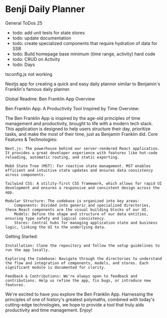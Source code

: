 # Benji Daily Planner 
General ToDos 25

- todo: add unit tests for state stores 
- todo: update documentation 
- todo: create specialized components that require hydration of data for SSR
- todo: Build homepage base minimum (time range, activity) hard code
- todo: CRUD on Activity 
- todo: Days

tsconfig.js not working 



Nextjs app for creating a quick and easy daily planner similar to Benjamin's Franklin's famous daily planner. 

Global Readme: Ben Franklin App Overview

Ben Franklin App: A Productivity Tool Inspired by Time
Overview:

The Ben Franklin App is inspired by the age-old principles of time management and productivity, brought to life with a modern tech stack. This application is designed to help users structure their day, prioritize tasks, and make the most of their time, just as Benjamin Franklin did.
Core Features & Technologies:

    Next.js: The powerhouse behind our server-rendered React application. It provides a great developer experience with features like hot-code reloading, automatic routing, and static exporting.

    MobX State Tree (MST): For reactive state management. MST enables efficient and intuitive state updates and ensures data consistency across components.

    Tailwind CSS: A utility-first CSS framework, which allows for rapid UI development and ensures a responsive and consistent design across the app.

    Modular Structure: The codebase is organized into key areas:
        Components: Divided into generic and specialized directories, these React components are the visual building blocks of our UI.
        Models: Define the shape and structure of our data entities, ensuring type safety and logical consistency.
        Stores: Central hubs for managing application state and business logic, linking the UI to the underlying data.

Getting Started:

    Installation: Clone the repository and follow the setup guidelines to run the app locally.

    Exploring the Codebase: Navigate through the directories to understand the flow and integration of components, models, and stores. Each significant module is documented for clarity.

    Feedback & Contributions: We're always open to feedback and contributions. Help us refine the app, fix bugs, or introduce new features.

We're excited to have you explore the Ben Franklin App. Harnessing the principles of one of history's greatest polymaths, combined with today's cutting-edge technologies, we hope to provide a tool that truly aids productivity and time management. Enjoy!